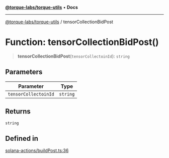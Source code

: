 [**@torque-labs/torque-utils**](../README.md) • **Docs**

***

[@torque-labs/torque-utils](../README.md) / tensorCollectionBidPost

# Function: tensorCollectionBidPost()

> **tensorCollectionBidPost**(`tensorCollectoinId`): `string`

## Parameters

| Parameter | Type |
| ------ | ------ |
| `tensorCollectoinId` | `string` |

## Returns

`string`

## Defined in

[solana-actions/buildPost.ts:36](https://github.com/torque-labs/torque-utils/blob/c76fb4101d477d1e8e6fb4f5de7a277964527c27/solana-actions/buildPost.ts#L36)
